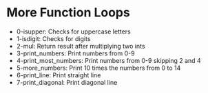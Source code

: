 # More Function Loops

- 0-isupper: Checks for uppercase letters
- 1-isdigit: Checks for digits
- 2-mul: Return result after multiplying two ints
- 3-print_numbers: Print numbers from 0-9
- 4-print_most_numbers: Print numbers from 0-9 skipping 2 and 4
- 5-more_numbers: Print 10 times the numbers from 0 to 14
- 6-print_line: Print straight line
- 7-print_diagonal: Print diagonal line
